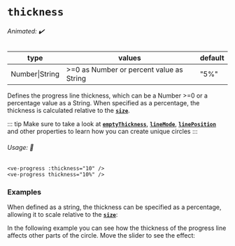 # `thickness`

###### Animated: ✔️

| type           | values                                    | default |
| -------------- | ----------------------------------------- | ------- |
| Number\|String | \>=0 as Number or percent value as String | "5%"    |

Defines the progress line thickness, which can be a Number >=0 or a percentage value as a String.
When specified as a percentage, the thickness is calculated relative to the **[`size`](size.md)**.

::: tip
Make sure to take a look at **[`emptyThickness`](emptyThickness.md)**, **[`lineMode`](lineMode.md)**, **[`linePosition`](linePosition.md)**
and other properties to learn how you can create unique circles
:::

###### Usage: 📜

```vue
<ve-progress :thickness="10" />
<ve-progress thickness="10%" />
```

### Examples

<example-container class="mb-16">
<template #default="{ loading, slider, noData, determinate }">
<v-e-p class="mr-2" :size="160" :progress="slider" :loading="loading" :no-data="noData" :determinate="determinate" :thickness="1">
</v-e-p>
<v-e-p class="mr-2" :size="160" :progress="slider" :loading="loading" :no-data="noData" :determinate="determinate" :thickness="5">
</v-e-p>
<v-e-p class="mr-2" :size="160" :progress="slider" :loading="loading" :no-data="noData" :determinate="determinate" :thickness="15">
</v-e-p>
<v-e-p class="mr-2" :size="160" :progress="slider" :loading="loading" :no-data="noData" :determinate="determinate" :thickness="25">
</v-e-p>
</template>
<template #code>
<CodeGroup>
<CodeGroupItem >

```vue
<template>
  <ve-progress :progress="50" :thickness="1" />
  <ve-progress :progress="50" :thickness="5" />
  <ve-progress :progress="50" :thickness="15" />
  <ve-progress :progress="50" :thickness="25" />
</template>
```

</CodeGroupItem>
</CodeGroup>
</template>
</example-container>

When defined as a string, the thickness can be specified as a percentage,
allowing it to scale relative to the **[`size`](size.md)**:

<example-container class="mb-16">
<template #default="{ loading, slider, noData, determinate }">
<v-e-p class="mr-2" :progress="slider" :loading="loading" :no-data="noData" :determinate="determinate" :size="100" thickness="10%"/>
<v-e-p class="mr-2" :progress="slider" :loading="loading" :no-data="noData" :determinate="determinate" :size="200" thickness="10%"/>
<v-e-p class="mr-2" :progress="slider" :loading="loading" :no-data="noData" :determinate="determinate" :size="300" thickness="10%"/>
</template>
<template #code>
<CodeGroup>
<CodeGroupItem >

```vue
<template>
  <ve-progress :progress="50" :size="100" thickness="10%" />
  <ve-progress :progress="50" :size="200" thickness="10%" />
  <ve-progress :progress="50" :size="300" thickness="10%" />
</template>
```

</CodeGroupItem>
</CodeGroup>
</template>
</example-container>

In the following example you can see how the thickness of the progress line affects other parts of the circle.
Move the slider to see the effect:

<Thickness/>
